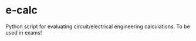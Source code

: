 # e-calc 
Python script for evaluating circuit/electrical engineering calculations. To be used in exams!
